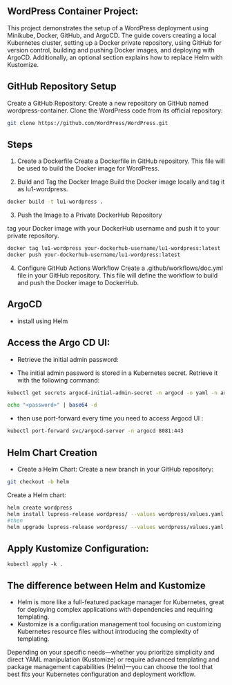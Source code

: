 ## WordPress Container Project:

This project demonstrates the setup of a WordPress deployment using Minikube, Docker, GitHub, and ArgoCD. The guide covers creating a local Kubernetes cluster, setting up a Docker private repository, using GitHub for version control, building and pushing Docker images, and deploying with ArgoCD. Additionally, an optional section explains how to replace Helm with Kustomize.



## GitHub Repository Setup
Create a GitHub Repository:
Create a new repository on GitHub named wordpress-container.
Clone the WordPress code from its official repository:


```bash
git clone https://github.com/WordPress/WordPress.git

```
    
## Steps
1. Create a Dockerfile
Create a Dockerfile in GitHub repository. This file will be used to build the Docker image for WordPress.

2. Build and Tag the Docker Image
Build the Docker image locally and tag it as lu1-wordpress.

```bash
docker build -t lu1-wordpress .

```

3. Push the Image to a Private DockerHub Repository

tag your Docker image with your DockerHub username and push it to your private repository.


```bash
docker tag lu1-wordpress your-dockerhub-username/lu1-wordpress:latest
docker push your-dockerhub-username/lu1-wordpress:latest
```

4. Configure GitHub Actions Workflow
Create a .github/workflows/doc.yml file in your GitHub repository. This file will define the workflow to build and push the Docker image to DockerHub.


## ArgoCD

* install using Helm

## Access the Argo CD UI:

* Retrieve the initial admin password:

* The initial admin password is stored in a Kubernetes secret. Retrieve it with the following command:

```bash
kubectl get secrets argocd-initial-admin-secret -n argocd -o yaml -n argocd

echo "<password>" | base64 -d
```

* then use port-forward every time you need to access Argocd UI :

```bash
kubectl port-forward svc/argocd-server -n argocd 8081:443

```

## Helm Chart Creation
* Create a Helm Chart:
Create a new branch in your GitHub repository:
```bash
git checkout -b helm
```
Create a Helm chart:
```bash
helm create wordpress
helm install lupress-release wordpress/ --values wordpress/values.yaml
#then
helm upgrade lupress-release wordpress/ --values wordpress/values.yaml
```


## Apply Kustomize Configuration:
```
kubectl apply -k .
```
## The difference between Helm and Kustomize

* Helm is more like a full-featured package manager for Kubernetes, great for deploying complex applications with dependencies and requiring templating.
* Kustomize is a configuration management tool focusing on customizing Kubernetes resource files without introducing the complexity of templating.
  
Depending on your specific needs—whether you prioritize simplicity and direct YAML manipulation (Kustomize) or require advanced templating and package management capabilities (Helm)—you can choose the tool that best fits your Kubernetes configuration and deployment workflow.

